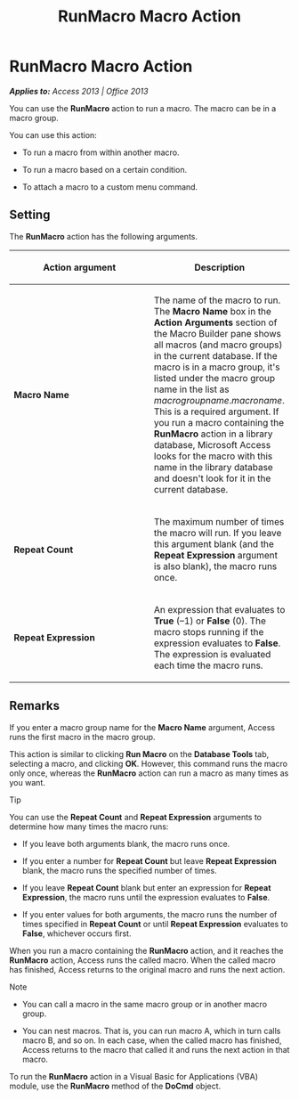 ﻿---
title: RunMacro Macro Action
TOCTitle: RunMacro Macro Action
ms:assetid: 25966f20-8160-0821-b88a-ed08b7786fdc
ms:mtpsurl: https://msdn.microsoft.com/en-us/library/Ff191868(v=office.15)
ms:contentKeyID: 48543787
ms.date: 09/18/2015
mtps_version: v=office.15
f1_keywords:
- vbaac10.chm43195
f1_categories:
- Office.Version=v15
---

# RunMacro Macro Action


_**Applies to:** Access 2013 | Office 2013_

You can use the **RunMacro** action to run a macro. The macro can be in a macro group.

You can use this action:

  - To run a macro from within another macro.

  - To run a macro based on a certain condition.

  - To attach a macro to a custom menu command.

## Setting

The **RunMacro** action has the following arguments.

<table>
<colgroup>
<col style="width: 50%" />
<col style="width: 50%" />
</colgroup>
<thead>
<tr class="header">
<th><p>Action argument</p></th>
<th><p>Description</p></th>
</tr>
</thead>
<tbody>
<tr class="odd">
<td><p><strong>Macro Name</strong></p></td>
<td><p>The name of the macro to run. The <strong>Macro Name</strong> box in the <strong>Action Arguments</strong> section of the Macro Builder pane shows all macros (and macro groups) in the current database. If the macro is in a macro group, it's listed under the macro group name in the list as <em>macrogroupname</em>.<em>macroname</em>. This is a required argument. If you run a macro containing the <strong>RunMacro</strong> action in a library database, Microsoft Access looks for the macro with this name in the library database and doesn't look for it in the current database.</p></td>
</tr>
<tr class="even">
<td><p><strong>Repeat Count</strong></p></td>
<td><p>The maximum number of times the macro will run. If you leave this argument blank (and the <strong>Repeat Expression</strong> argument is also blank), the macro runs once.</p></td>
</tr>
<tr class="odd">
<td><p><strong>Repeat Expression</strong></p></td>
<td><p>An expression that evaluates to <strong>True</strong> (–1) or <strong>False</strong> (0). The macro stops running if the expression evaluates to <strong>False</strong>. The expression is evaluated each time the macro runs.</p></td>
</tr>
</tbody>
</table>


## Remarks

If you enter a macro group name for the **Macro Name** argument, Access runs the first macro in the macro group.

This action is similar to clicking **Run Macro** on the **Database Tools** tab, selecting a macro, and clicking **OK**. However, this command runs the macro only once, whereas the **RunMacro** action can run a macro as many times as you want.


> [!TIP]
> <P>You can use the <STRONG>Repeat Count</STRONG> and <STRONG>Repeat Expression</STRONG> arguments to determine how many times the macro runs:</P>



  - If you leave both arguments blank, the macro runs once.

  - If you enter a number for **Repeat Count** but leave **Repeat Expression** blank, the macro runs the specified number of times.

  - If you leave **Repeat Count** blank but enter an expression for **Repeat Expression**, the macro runs until the expression evaluates to **False**.

  - If you enter values for both arguments, the macro runs the number of times specified in **Repeat Count** or until **Repeat Expression** evaluates to **False**, whichever occurs first.

When you run a macro containing the **RunMacro** action, and it reaches the **RunMacro** action, Access runs the called macro. When the called macro has finished, Access returns to the original macro and runs the next action.


> [!NOTE]
> <UL>
> <LI>
> <P>You can call a macro in the same macro group or in another macro group.</P>
> <LI>
> <P>You can nest macros. That is, you can run macro A, which in turn calls macro B, and so on. In each case, when the called macro has finished, Access returns to the macro that called it and runs the next action in that macro.</P></LI></UL>



To run the **RunMacro** action in a Visual Basic for Applications (VBA) module, use the **RunMacro** method of the **DoCmd** object.

